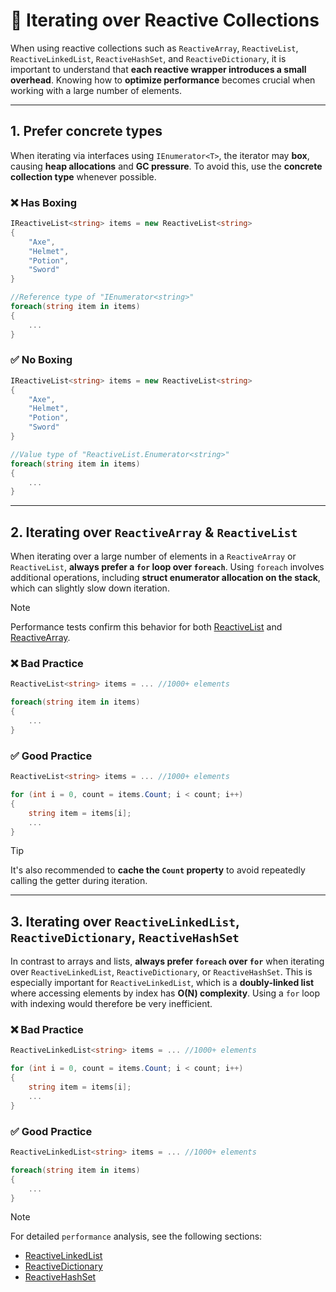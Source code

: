 # 📌 Iterating over Reactive Collections

When using reactive collections such as `ReactiveArray`, `ReactiveList`, `ReactiveLinkedList`, `ReactiveHashSet`, and `ReactiveDictionary`, it is important to understand that **each reactive wrapper introduces a small overhead**. Knowing how to **optimize performance** becomes crucial when working with a large number of elements.

---

## 1. Prefer concrete types  
When iterating via interfaces using `IEnumerator<T>`, the iterator may **box**, causing **heap allocations** and **GC pressure**. To avoid this, use the **concrete collection type** whenever possible.

### ❌ Has Boxing
```csharp
IReactiveList<string> items = new ReactiveList<string>
{
    "Axe", 
    "Helmet",
    "Potion",
    "Sword"
} 

//Reference type of "IEnumerator<string>"
foreach(string item in items)
{
    ...
}
```

### ✅ No Boxing
```csharp
IReactiveList<string> items = new ReactiveList<string>
{
    "Axe", 
    "Helmet",
    "Potion",
    "Sword"
} 

//Value type of "ReactiveList.Enumerator<string>"
foreach(string item in items) 
{
    ...
}
```
---

## 2. Iterating over `ReactiveArray` & `ReactiveList`

When iterating over a large number of elements in a `ReactiveArray` or `ReactiveList`, **always prefer a `for` loop over `foreach`**. Using `foreach` involves additional operations, including **struct enumerator allocation on the stack**, which can slightly slow down iteration. 

> [!NOTE]
> Performance tests confirm this behavior for both [ReactiveList](../Elements/Collections/ReactiveList.md/#-performance) and [ReactiveArray](../Elements/Collections/ReactiveArray.md/#-performance).

### ❌ Bad Practice
```csharp
ReactiveList<string> items = ... //1000+ elements

foreach(string item in items)
{
    ...
}
```

### ✅ Good Practice
```csharp
ReactiveList<string> items = ... //1000+ elements

for (int i = 0, count = items.Count; i < count; i++)
{
    string item = items[i];
    ...
}
```

> [!TIP]
> It's also recommended to **cache the `Count` property** to avoid repeatedly calling the getter during iteration.

---

## 3. Iterating over `ReactiveLinkedList`, `ReactiveDictionary`, `ReactiveHashSet`

In contrast to arrays and lists, **always prefer `foreach` over `for`** when iterating over `ReactiveLinkedList`, `ReactiveDictionary`, or `ReactiveHashSet`. This is especially important for `ReactiveLinkedList`, which is a **doubly-linked list** where accessing elements by index has **O(N) complexity**. Using a `for` loop with indexing would therefore be very inefficient.


### ❌ Bad Practice
```csharp
ReactiveLinkedList<string> items = ... //1000+ elements

for (int i = 0, count = items.Count; i < count; i++)
{
    string item = items[i];
    ...
}
```

### ✅ Good Practice

```csharp
ReactiveLinkedList<string> items = ... //1000+ elements

foreach(string item in items)
{
    ...
}
```

> [!NOTE]  
> For detailed `performance` analysis, see the following sections:
> - [ReactiveLinkedList](../Elements/Collections/ReactiveLinkedList.md/#-performance)
> - [ReactiveDictionary](../Elements/Collections/ReactiveDictionary.md/#-performance)
> - [ReactiveHashSet](../Elements/Collections/ReactiveHashSet.md/#-performance)
